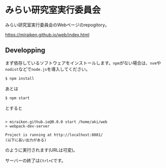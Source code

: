 # みらい研究室実行委員会

みらい研究室実行委員会のWebページのrepogitory。

https://miraiken.github.io/web/index.html

## Developping

まず依存しているソフトウェアをインストールします。``npm``がない場合は、``nvm``や``nodist``などで``node.js``を導入してください。

```bash
$ npm install
```

あとは

```bash
$ npm start
```

とすると

```

> miraiken.github.io@0.0.0 start /home/aki/web
> webpack-dev-server

Project is running at http://localhost:8081/
(以下に長い出力がある)
```

のように実行されます(URLは可変)。

サーバーの終了は``Ctrl+C``です。
